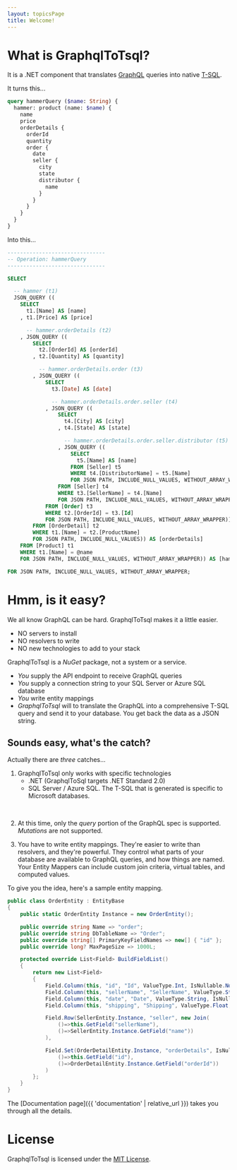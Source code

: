 ```yaml
---
layout: topicsPage
title: Welcome!
---
```


<div markdown="1">

# What is GraphqlToTsql?

It is a .NET component that translates [GraphQL](https://graphql.org/)
queries into native [T-SQL](https://en.wikipedia.org/wiki/Transact-SQL).

It turns this...

```graphql
query hammerQuery ($name: String) {
  hammer: product (name: $name) {
    name
    price
    orderDetails {
      orderId
      quantity
      order {
        date
        seller {
          city
          state
          distributor { 
            name
          }
        }
      }
    }
  }
}
```

Into this...

```sql
-------------------------------
-- Operation: hammerQuery
-------------------------------

SELECT

  -- hammer (t1)
  JSON_QUERY ((
    SELECT
      t1.[Name] AS [name]
    , t1.[Price] AS [price]

      -- hammer.orderDetails (t2)
    , JSON_QUERY ((
        SELECT
          t2.[OrderId] AS [orderId]
        , t2.[Quantity] AS [quantity]

          -- hammer.orderDetails.order (t3)
        , JSON_QUERY ((
            SELECT
              t3.[Date] AS [date]

              -- hammer.orderDetails.order.seller (t4)
            , JSON_QUERY ((
                SELECT
                  t4.[City] AS [city]
                , t4.[State] AS [state]

                  -- hammer.orderDetails.order.seller.distributor (t5)
                , JSON_QUERY ((
                    SELECT
                      t5.[Name] AS [name]
                    FROM [Seller] t5
                    WHERE t4.[DistributorName] = t5.[Name]
                    FOR JSON PATH, INCLUDE_NULL_VALUES, WITHOUT_ARRAY_WRAPPER)) AS [distributor]
                FROM [Seller] t4
                WHERE t3.[SellerName] = t4.[Name]
                FOR JSON PATH, INCLUDE_NULL_VALUES, WITHOUT_ARRAY_WRAPPER)) AS [seller]
            FROM [Order] t3
            WHERE t2.[OrderId] = t3.[Id]
            FOR JSON PATH, INCLUDE_NULL_VALUES, WITHOUT_ARRAY_WRAPPER)) AS [order]
        FROM [OrderDetail] t2
        WHERE t1.[Name] = t2.[ProductName]
        FOR JSON PATH, INCLUDE_NULL_VALUES)) AS [orderDetails]
    FROM [Product] t1
    WHERE t1.[Name] = @name
    FOR JSON PATH, INCLUDE_NULL_VALUES, WITHOUT_ARRAY_WRAPPER)) AS [hammer]

FOR JSON PATH, INCLUDE_NULL_VALUES, WITHOUT_ARRAY_WRAPPER;
```

</div>

<div markdown="1">

# Hmm, is it easy?

We all know GraphQL can be hard. GraphqlToTsql makes it a little easier.
* NO servers to install
* NO resolvers to write
* NO new technologies to add to your stack

GraphqlToTsql is a *NuGet* package, not a system or a service.
* *You* supply the API endpoint to receive GraphQL queries
* *You* supply a connection string to your SQL Server or Azure SQL database
* *You* write entity mappings
* *GraphqlToTsql* will to translate the GraphQL into a comprehensive T-SQL query
and send it to your database. You get back the data as a JSON string.

## Sounds easy, what's the catch?

Actually there are *three* catches...

1. GraphqlToTsql only works with specific technologies
    * .NET (GraphqlToSql targets .NET Standard 2.0)
    * SQL Server / Azure SQL. The T-SQL that is generated is specific to Microsoft databases.

&nbsp;

2. At this time, only the *query* portion of the GraphQL spec is supported. *Mutations* are not
supported.

3. You have to write entity mappings. They're easier to write than resolvers, and
they're powerful. They control what parts of your database are
available to GraphQL queries, and how things are named.
Your Entity Mappers can include custom join criteria, virtual tables,
and computed values.

To give you the idea, here's a sample entity mapping.

```csharp
public class OrderEntity : EntityBase
{
    public static OrderEntity Instance = new OrderEntity();

    public override string Name => "order";
    public override string DbTableName => "Order";
    public override string[] PrimaryKeyFieldNames => new[] { "id" };
    public override long? MaxPageSize => 1000L;

    protected override List<Field> BuildFieldList()
    {
        return new List<Field>
        {
            Field.Column(this, "id", "Id", ValueType.Int, IsNullable.No),
            Field.Column(this, "sellerName", "SellerName", ValueType.String, IsNullable.No, Visibility.Hidden),
            Field.Column(this, "date", "Date", ValueType.String, IsNullable.No),
            Field.Column(this, "shipping", "Shipping", ValueType.Float, IsNullable.No),

            Field.Row(SellerEntity.Instance, "seller", new Join(
                ()=>this.GetField("sellerName"),
                ()=>SellerEntity.Instance.GetField("name"))
            ),

            Field.Set(OrderDetailEntity.Instance, "orderDetails", IsNullable.No, new Join(
                ()=>this.GetField("id"),
                ()=>OrderDetailEntity.Instance.GetField("orderId"))
            )
        };
    }
}
```

The [Documentation page]({{ 'documentation' | relative_url }}) takes you through all the details.

</div>

<div markdown="1">

# License

GraphqlToTsql is licensed under the [MIT License](https://opensource.org/licenses/MIT).

</div>
